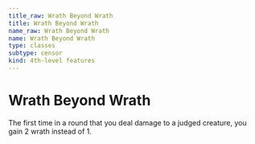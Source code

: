 ```yaml
---
title_raw: Wrath Beyond Wrath
title: Wrath Beyond Wrath
name_raw: Wrath Beyond Wrath
name: Wrath Beyond Wrath
type: classes
subtype: censor
kind: 4th-level features
---
```


# Wrath Beyond Wrath

The first time in a round that you deal damage to a judged creature, you gain 2 wrath instead of 1.
